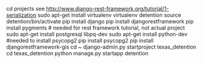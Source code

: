 cd projects
see http://www.django-rest-framework.org/tutorial/1-serialization
sudo apt-get install virtualenv
virtualenv detention
source detention/bin/activate 
pip install django
pip install djangorestframework
pip install pygments  # needed for rest framework tutorial, not actual project
sudo apt-get install postgresql  libpq-dev
sudo apt-get install python-dev #needed to install psycopg2
pip install psycopg2
pip install djangorestframework-gis
cd ~
django-admin.py startproject texas_detention
cd texas_detention
python manage.py startapp detention
